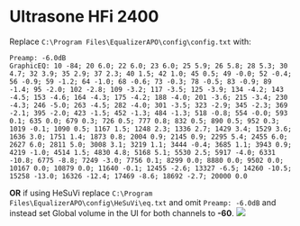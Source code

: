 # Ultrasone HFi 2400
Replace `C:\Program Files\EqualizerAPO\config\config.txt` with:
```
Preamp: -6.0dB
GraphicEQ: 10 -84; 20 6.0; 22 6.0; 23 6.0; 25 5.9; 26 5.8; 28 5.3; 30 4.7; 32 3.9; 35 2.9; 37 2.3; 40 1.5; 42 1.0; 45 0.5; 49 -0.0; 52 -0.4; 56 -0.9; 59 -1.2; 64 -1.0; 68 -0.6; 73 -0.3; 78 -0.5; 83 -0.9; 89 -1.4; 95 -2.0; 102 -2.8; 109 -3.2; 117 -3.5; 125 -3.9; 134 -4.2; 143 -4.5; 153 -4.6; 164 -4.3; 175 -4.2; 188 -4.0; 201 -3.6; 215 -3.4; 230 -4.3; 246 -5.0; 263 -4.5; 282 -4.0; 301 -3.5; 323 -2.9; 345 -2.3; 369 -2.1; 395 -2.0; 423 -1.5; 452 -1.3; 484 -1.3; 518 -0.8; 554 -0.0; 593 0.1; 635 0.0; 679 0.3; 726 0.5; 777 0.8; 832 0.5; 890 0.5; 952 0.3; 1019 -0.1; 1090 0.5; 1167 1.5; 1248 2.3; 1336 2.7; 1429 3.4; 1529 3.6; 1636 3.0; 1751 1.4; 1873 0.8; 2004 0.9; 2145 0.9; 2295 5.4; 2455 6.0; 2627 6.0; 2811 5.0; 3008 3.1; 3219 1.1; 3444 -0.4; 3685 1.1; 3943 0.9; 4219 -1.0; 4514 1.5; 4830 4.8; 5168 5.1; 5530 2.5; 5917 -4.0; 6331 -10.8; 6775 -8.8; 7249 -3.0; 7756 0.1; 8299 0.0; 8880 0.0; 9502 0.0; 10167 0.0; 10879 0.0; 11640 -0.1; 12455 -2.6; 13327 -6.5; 14260 -10.5; 15258 -13.0; 16326 -12.4; 17469 -8.6; 18692 -2.7; 20000 0.0
```
**OR** if using HeSuVi replace `C:\Program Files\EqualizerAPO\config\HeSuVi\eq.txt` and omit `Preamp: -6.0dB` and instead set Global volume in the UI for both channels to **-60**.
![](https://raw.githubusercontent.com/jaakkopasanen/AutoEq/master/results/Sonoma%20Model%20One/headphoncecom/onear/Ultrasone%20HFi%202400/Ultrasone%20HFi%202400.png)